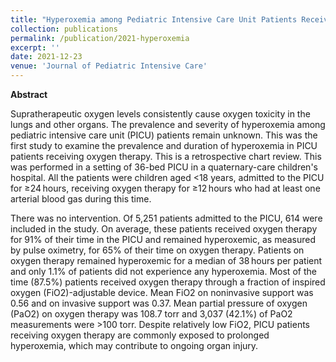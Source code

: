 ```yaml
---
title: "Hyperoxemia among Pediatric Intensive Care Unit Patients Receiving Oxygen Therapy"
collection: publications
permalink: /publication/2021-hyperoxemia
excerpt: ''
date: 2021-12-23
venue: 'Journal of Pediatric Intensive Care'
---
```


**Abstract**

Supratherapeutic oxygen levels consistently cause oxygen toxicity in the lungs and other organs. The prevalence and severity of hyperoxemia among pediatric intensive care unit (PICU) patients remain unknown. This was the first study to examine the prevalence and duration of hyperoxemia in PICU patients receiving oxygen therapy. This is a retrospective chart review. This was performed in a setting of 36-bed PICU in a quaternary-care children's hospital. All the patients were children aged <18 years, admitted to the PICU for ≥24 hours, receiving oxygen therapy for ≥12 hours who had at least one arterial blood gas during this time.

There was no intervention. Of 5,251 patients admitted to the PICU, 614 were included in the study. On average, these patients received oxygen therapy for 91% of their time in the PICU and remained hyperoxemic, as measured by pulse oximetry, for 65% of their time on oxygen therapy. Patients on oxygen therapy remained hyperoxemic for a median of 38 hours per patient and only 1.1% of patients did not experience any hyperoxemia. Most of the time (87.5%) patients received oxygen therapy through a fraction of inspired oxygen (FiO2)-adjustable device. Mean FiO2 on noninvasive support was 0.56 and on invasive support was 0.37. Mean partial pressure of oxygen (PaO2) on oxygen therapy was 108.7 torr and 3,037 (42.1%) of PaO2 measurements were >100 torr. Despite relatively low FiO2, PICU patients receiving oxygen therapy are commonly exposed to prolonged hyperoxemia, which may contribute to ongoing organ injury.
